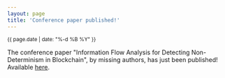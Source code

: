 ```yaml
---
layout: page
title: 'Conference paper published!'
---
```


<small>{{ page.date | date: "%-d %B %Y" }}</small>

The conference paper "Information Flow Analysis for Detecting Non-Determinism in Blockchain", by missing authors, has just been published! Available [here](https://doi.org/10.4230/LIPIcs.ECOOP.2023.23).
